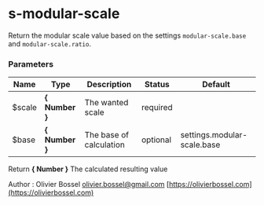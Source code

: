 # s-modular-scale

Return the modular scale value based on the settings ```modular-scale.base``` and ```modular-scale.ratio```.



### Parameters
Name  |  Type  |  Description  |  Status  |  Default
------------  |  ------------  |  ------------  |  ------------  |  ------------
$scale  |  **{ Number }**  |  The wanted scale  |  required  |
$base  |  **{ Number }**  |  The base of calculation  |  optional  |  settings.modular-scale.base

Return **{ Number }** The calculated resulting value

Author : Olivier Bossel [olivier.bossel@gmail.com](mailto:olivier.bossel@gmail.com) [https://olivierbossel.com](https://olivierbossel.com)